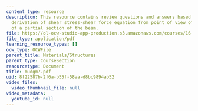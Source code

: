 ```yaml
---
content_type: resource
description: This resource contains review questions and answers based on re-examining
  derivation of shear stress-shear force equation from point of view of equilibrium
  of a partial section of the beam.
file: https://ol-ocw-studio-app-production.s3.amazonaws.com/courses/16-01-unified-engineering-i-ii-iii-iv-fall-2005-spring-2006/8f22587b2f6ab55f58aad8bc9894ab52_mudgm7.pdf
file_type: application/pdf
learning_resource_types: []
ocw_type: OCWFile
parent_title: Materials/Structures
parent_type: CourseSection
resourcetype: Document
title: mudgm7.pdf
uid: 8f22587b-2f6a-b55f-58aa-d8bc9894ab52
video_files:
  video_thumbnail_file: null
video_metadata:
  youtube_id: null
---
```

